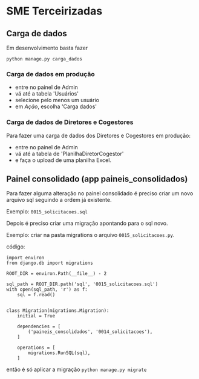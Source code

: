 # SME Terceirizadas

## Carga de dados

Em desenvolvimento basta fazer

```
python manage.py carga_dados
```


### Carga de dados em produção

* entre no painel de Admin
* vá até a tabela 'Usuários'
* selecione pelo menos um usuário
* em *Ação*, escolha 'Carga dados'



### Carga de dados de Diretores e Cogestores

Para fazer uma carga de dados dos Diretores e Cogestores em produção:

* entre no painel de Admin
* vá até a tabela de 'PlanilhaDiretorCogestor'
* e faça o upload de uma planilha Excel.


## Painel consolidado (app paineis_consolidados)

Para fazer alguma alteração no painel consolidado é preciso criar um novo arquivo sql seguindo a ordem 
já existente.

Exemplo: `0015_solicitacoes.sql`

Depois é preciso criar uma migração apontando para o sql novo.

Exemplo: criar na pasta migrations o arquivo `0015_solicitacoes.py`.

código:
```
import environ
from django.db import migrations

ROOT_DIR = environ.Path(__file__) - 2

sql_path = ROOT_DIR.path('sql', '0015_solicitacoes.sql')
with open(sql_path, 'r') as f:
    sql = f.read()


class Migration(migrations.Migration):
    initial = True

    dependencies = [
        ('paineis_consolidados', '0014_solicitacoes'),
    ]

    operations = [
        migrations.RunSQL(sql),
    ]
```
então é só aplicar a migração `python manage.py migrate`
